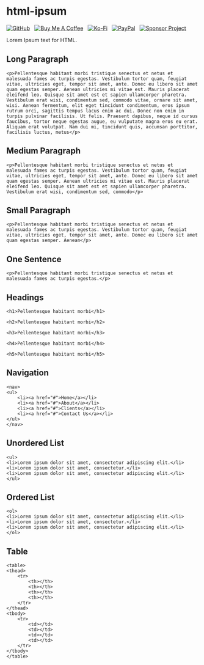 # html-ipsum

[![GitHub](https://srv-cdn.himpfen.io/badges/github/github-flat.svg)](https://github.com/sponsors/brandonhimpfen/) &nbsp; [![Buy Me A Coffee](https://srv-cdn.himpfen.io/badges/buymeacoffee/buymeacoffee-flat.svg)](https://www.buymeacoffee.com/brandonhimpfen) &nbsp; [![Ko-Fi](https://srv-cdn.himpfen.io/badges/kofi/kofi-flat.svg)](https://ko-fi.com/brandonhimpfen) &nbsp; [![PayPal](https://srv-cdn.himpfen.io/badges/paypal/paypal-flat.svg)](https://paypal.me/brandonhimpfen) &nbsp; [![Sponsor Project](https://srv-cdn.himpfen.io/badges/sponsor-project/sponsor-project-flat.svg)](https://brandon.tiny.us/donate)

Lorem Ipsum text for HTML.

## Long Paragraph

```
<p>Pellentesque habitant morbi tristique senectus et netus et malesuada fames ac turpis egestas. Vestibulum tortor quam, feugiat vitae, ultricies eget, tempor sit amet, ante. Donec eu libero sit amet quam egestas semper. Aenean ultricies mi vitae est. Mauris placerat eleifend leo. Quisque sit amet est et sapien ullamcorper pharetra. Vestibulum erat wisi, condimentum sed, commodo vitae, ornare sit amet, wisi. Aenean fermentum, elit eget tincidunt condimentum, eros ipsum rutrum orci, sagittis tempus lacus enim ac dui. Donec non enim in turpis pulvinar facilisis. Ut felis. Praesent dapibus, neque id cursus faucibus, tortor neque egestas augue, eu vulputate magna eros eu erat. Aliquam erat volutpat. Nam dui mi, tincidunt quis, accumsan porttitor, facilisis luctus, metus</p>
```

## Medium Paragraph

```
<p>Pellentesque habitant morbi tristique senectus et netus et malesuada fames ac turpis egestas. Vestibulum tortor quam, feugiat vitae, ultricies eget, tempor sit amet, ante. Donec eu libero sit amet quam egestas semper. Aenean ultricies mi vitae est. Mauris placerat eleifend leo. Quisque sit amet est et sapien ullamcorper pharetra. Vestibulum erat wisi, condimentum sed, commodo</p>
```

## Small Paragraph

```
<p>Pellentesque habitant morbi tristique senectus et netus et malesuada fames ac turpis egestas. Vestibulum tortor quam, feugiat vitae, ultricies eget, tempor sit amet, ante. Donec eu libero sit amet quam egestas semper. Aenean</p>
```

## One Sentence

```
<p>Pellentesque habitant morbi tristique senectus et netus et malesuada fames ac turpis egestas.</p>
```

## Headings

```
<h1>Pellentesque habitant morbi</h1>

<h2>Pellentesque habitant morbi</h2>

<h3>Pellentesque habitant morbi</h3>

<h4>Pellentesque habitant morbi</h4>

<h5>Pellentesque habitant morbi</h5>
```

## Navigation

```
<nav>
<ul>
    <li><a href="#">Home</a></li>
    <li><a href="#">About</a></li>
    <li><a href="#">Clients</a></li>
    <li><a href="#">Contact Us</a></li>
</ul>
</nav>
```

## Unordered List

```
<ul>
<li>Lorem ipsum dolor sit amet, consectetur adipiscing elit.</li>
<li>Lorem ipsum dolor sit amet, consectetur.</li>
<li>Lorem ipsum dolor sit amet, consectetur adipiscing elit.</li>
</ul>
```

## Ordered List

```
<ol>
<li>Lorem ipsum dolor sit amet, consectetur adipiscing elit.</li>
<li>Lorem ipsum dolor sit amet, consectetur.</li>
<li>Lorem ipsum dolor sit amet, consectetur adipiscing elit.</li>
</ol>
```

## Table

```
<table>
<thead>
    <tr>
        <th></th>
        <th></th>
        <th></th>
        <th></th>
    </tr>
</thead>
<tbody>
    <tr>
        <td></td>
        <td></td>
        <td></td>
        <td></td>
    </tr>
</tbody>
</table>
```
 

